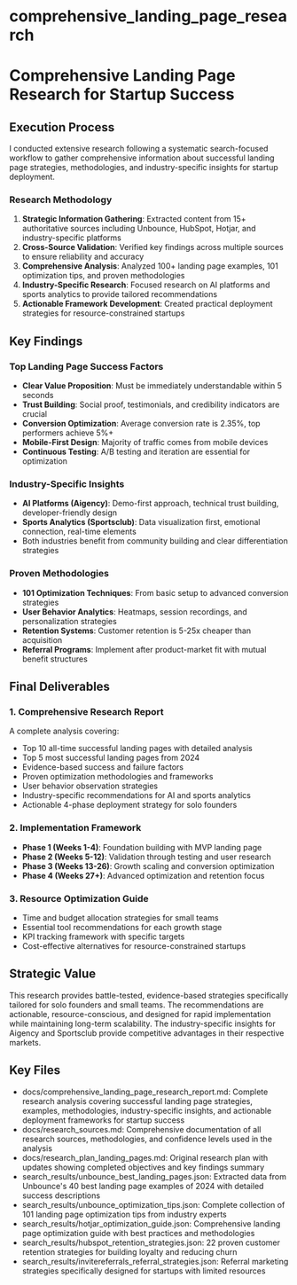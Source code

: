 # comprehensive_landing_page_research

# Comprehensive Landing Page Research for Startup Success

## Execution Process
I conducted extensive research following a systematic search-focused workflow to gather comprehensive information about successful landing page strategies, methodologies, and industry-specific insights for startup deployment.

### Research Methodology
1. **Strategic Information Gathering**: Extracted content from 15+ authoritative sources including Unbounce, HubSpot, Hotjar, and industry-specific platforms
2. **Cross-Source Validation**: Verified key findings across multiple sources to ensure reliability and accuracy
3. **Comprehensive Analysis**: Analyzed 100+ landing page examples, 101 optimization tips, and proven methodologies
4. **Industry-Specific Research**: Focused research on AI platforms and sports analytics to provide tailored recommendations
5. **Actionable Framework Development**: Created practical deployment strategies for resource-constrained startups

## Key Findings

### Top Landing Page Success Factors
- **Clear Value Proposition**: Must be immediately understandable within 5 seconds
- **Trust Building**: Social proof, testimonials, and credibility indicators are crucial
- **Conversion Optimization**: Average conversion rate is 2.35%, top performers achieve 5%+
- **Mobile-First Design**: Majority of traffic comes from mobile devices
- **Continuous Testing**: A/B testing and iteration are essential for optimization

### Industry-Specific Insights
- **AI Platforms (Aigency)**: Demo-first approach, technical trust building, developer-friendly design
- **Sports Analytics (Sportsclub)**: Data visualization first, emotional connection, real-time elements
- Both industries benefit from community building and clear differentiation strategies

### Proven Methodologies
- **101 Optimization Techniques**: From basic setup to advanced conversion strategies
- **User Behavior Analytics**: Heatmaps, session recordings, and personalization strategies
- **Retention Systems**: Customer retention is 5-25x cheaper than acquisition
- **Referral Programs**: Implement after product-market fit with mutual benefit structures

## Final Deliverables

### 1. Comprehensive Research Report
A complete analysis covering:
- Top 10 all-time successful landing pages with detailed analysis
- Top 5 most successful landing pages from 2024
- Evidence-based success and failure factors
- Proven optimization methodologies and frameworks
- User behavior observation strategies
- Industry-specific recommendations for AI and sports analytics
- Actionable 4-phase deployment strategy for solo founders

### 2. Implementation Framework
- **Phase 1 (Weeks 1-4)**: Foundation building with MVP landing page
- **Phase 2 (Weeks 5-12)**: Validation through testing and user research
- **Phase 3 (Weeks 13-26)**: Growth scaling and conversion optimization
- **Phase 4 (Weeks 27+)**: Advanced optimization and retention focus

### 3. Resource Optimization Guide
- Time and budget allocation strategies for small teams
- Essential tool recommendations for each growth stage
- KPI tracking framework with specific targets
- Cost-effective alternatives for resource-constrained startups

## Strategic Value
This research provides battle-tested, evidence-based strategies specifically tailored for solo founders and small teams. The recommendations are actionable, resource-conscious, and designed for rapid implementation while maintaining long-term scalability. The industry-specific insights for Aigency and Sportsclub provide competitive advantages in their respective markets.

## Key Files

- docs/comprehensive_landing_page_research_report.md: Complete research analysis covering successful landing page strategies, examples, methodologies, industry-specific insights, and actionable deployment frameworks for startup success
- docs/research_sources.md: Comprehensive documentation of all research sources, methodologies, and confidence levels used in the analysis
- docs/research_plan_landing_pages.md: Original research plan with updates showing completed objectives and key findings summary
- search_results/unbounce_best_landing_pages.json: Extracted data from Unbounce's 40 best landing page examples of 2024 with detailed success descriptions
- search_results/unbounce_optimization_tips.json: Complete collection of 101 landing page optimization tips from industry experts
- search_results/hotjar_optimization_guide.json: Comprehensive landing page optimization guide with best practices and methodologies
- search_results/hubspot_retention_strategies.json: 22 proven customer retention strategies for building loyalty and reducing churn
- search_results/invitereferrals_referral_strategies.json: Referral marketing strategies specifically designed for startups with limited resources
